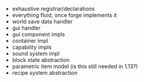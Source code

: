 * exhaustive registrar/declarations
* everything fluid, once forge implements it
* world save data handler
* gui handler
* gui component impls
* container impl
* capability impls
* sound system impl
* block state abstraction
* parametric item model (is this still needed in 1.13?)
* recipe system abstraction
